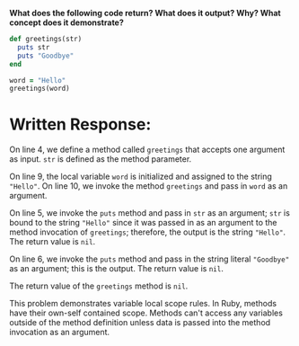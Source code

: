 **What does the following code return? What does it output? Why? What concept does it demonstrate?**

```ruby
def greetings(str)
  puts str
  puts "Goodbye"
end

word = "Hello"
greetings(word)
```

# Written Response:

On line 4, we define a method called `greetings` that accepts one argument as input. `str` is  defined as the method parameter.

On line 9, the local variable `word` is initialized and assigned to the string `"Hello"`. On line 10, we invoke the method `greetings` and pass in `word` as an argument.

On line 5, we invoke the `puts` method and pass in `str` as an argument; `str` is bound to the string `"Hello"` since it was passed in as an argument to the method invocation of `greetings`; therefore, the output is the string `"Hello"`. The return value is `nil`.

On line 6, we invoke the `puts` method and pass in the string literal `"Goodbye"` as an argument; this is the output. The return value is `nil`.

The return value of the  `greetings` method is `nil`.

This problem demonstrates variable local scope rules. In Ruby, methods have their own-self contained scope. Methods can't access any variables outside of the method definition unless data is passed into the method invocation as an argument.





